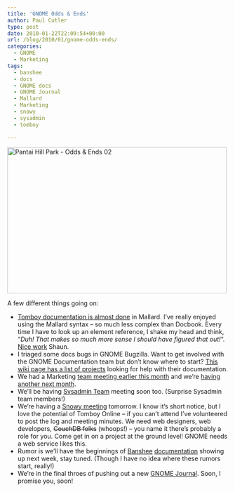 ```yaml
---
title: 'GNOME Odds & Ends'
author: Paul Cutler
type: post
date: 2010-01-22T22:09:54+00:00
url: /blog/2010/01/gnome-odds-ends/
categories:
  - GNOME
  - Marketing
tags:
  - banshee
  - docs
  - GNOME docs
  - GNOME Journal
  - Mallard
  - Marketing
  - snowy
  - sysadmin
  - tomboy

---
```

[<img src="https://i1.wp.com/farm1.static.flickr.com/35/114156721_a9cc0446f9.jpg?resize=500%2C333" width="500" height="333" alt="Pantai Hill Park - Odds &amp; Ends 02" data-recalc-dims="1" />][1]

A few different things going on:

  * [Tomboy documentation is almost done][2] in Mallard. I&#8217;ve really enjoyed using the Mallard syntax &#8211; so much less complex than Docbook. Every time I have to look up an element reference, I shake my head and think, &#8220;_Duh! That makes so much more sense I should have figured that out!_&#8220;. [Nice work][3] Shaun.
  * I triaged some docs bugs in GNOME Bugzilla. Want to get involved with the GNOME Documentation team but don&#8217;t know where to start? [This wiki page has a list of projects][4] looking for help with their documentation.
  * We had a Marketing [team meeting earlier this month][5] and we&#8217;re [having another next month][6].
  * We&#8217;ll be having [Sysadmin Team][7] meeting soon too. (Surprise Sysadmin team members!)
  * We&#8217;re having a [Snowy meeting][8] tomorrow. I know it&#8217;s short notice, but I love the potential of Tomboy Online &#8211; if you can&#8217;t attend I&#8217;ve volunteered to post the log and meeting minutes. We need web designers, web developers, <del datetime="2010-01-23T03:45:44+00:00">CouchDB folks</del> (whoops!) &#8211; you name it there&#8217;s probably a role for you. Come get in on a project at the ground level! GNOME needs a web service likes this.
  * Rumor is we&#8217;ll have the beginnings of [Banshee][9] [documentation][10] showing up next week, stay tuned. (Though I have no idea where these rumors start, really!)
  * We&#8217;re in the final throes of pushing out a new [GNOME Journal][11]. Soon, I promise you, soon!

 [1]: http://www.flickr.com/photos/shutupyourface/114156721/ "Pantai Hill Park - Odds &amp; Ends 02 by shutupyourface, on Flickr"
 [2]: http://www.paulcutler.org/etc/tomboy-mallard.png
 [3]: http://www.projectmallard.org
 [4]: http://live.gnome.org/DocumentationProject/Contributing/DocumentationRequests
 [5]: http://live.gnome.org/GnomeMarketing/MarketingTeamMeetings/14JAN2010Meeting
 [6]: http://mail.gnome.org/archives/marketing-list/2010-January/msg00121.html
 [7]: http://live.gnome.org/SysadminTeam
 [8]: http://brad.getcoded.net//blog/entry.php?e=80353898
 [9]: http://www.banshee-project.org
 [10]: http://live.gnome.org/DocumentationProject/Planning/BansheePlanning
 [11]: http://www.gnomejournal.org